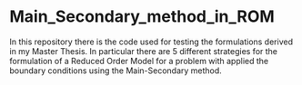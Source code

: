 # Main_Secondary_method_in_ROM
In this repository there is the code used for testing the formulations derived in my Master Thesis. In particular there are 5 different strategies for the formulation of a Reduced Order Model for a problem with applied the boundary conditions using the Main-Secondary method. 
